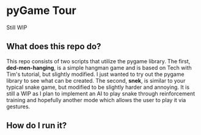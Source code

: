 # pyGame Tour
Still WIP

## What does this repo do?
This repo consists of two scripts that utilize the pygame library. The first, **ded-men-hanging**, is a simple hangman game and is based on Tech with Tim's tutorial, but slightly modified. I just wanted to try out the pygame library to see what can be created. The second, **snek**, is similar to your typical snake game, but modified to be slightly harder and annoying. It is still a WIP as I plan to implement an AI to play snake through reinforcement training and hopefully another mode which allows the user to play it via gestures. 


## How do I run it?
